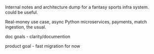 Internal notes and architecture dump for a fantasy sports infra system. could be useful. 

Real-money use case, async Python microservices, payments, match ingestion, the usual.

doc goals - clarity/documention

product goal - fast migration for now
